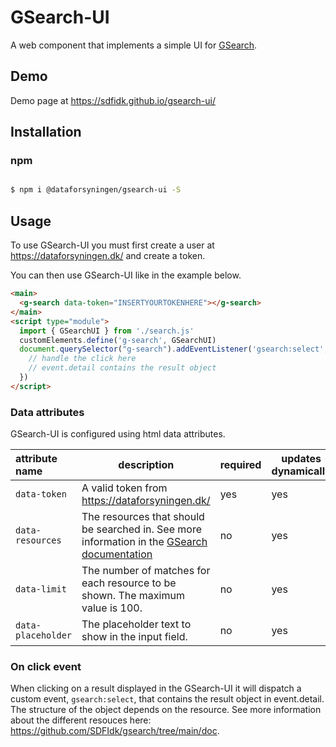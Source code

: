 # GSearch-UI

A web component that implements a simple UI for [GSearch](https://github.com/SDFIdk/gsearch).

## Demo

Demo page at https://sdfidk.github.io/gsearch-ui/

## Installation

### npm

```bash

$ npm i @dataforsyningen/gsearch-ui -S

```

## Usage

To use GSearch-UI you must first create a user at https://dataforsyningen.dk/ and create a token.

You can then use GSearch-UI like in the example below.

```html
<main>
  <g-search data-token="INSERTYOURTOKENHERE"></g-search>
</main>
<script type="module">
  import { GSearchUI } from './search.js'
  customElements.define('g-search', GSearchUI)
  document.querySelector("g-search").addEventListener('gsearch:select', (event) => {
    // handle the click here
    // event.detail contains the result object
  })
</script>
```

### Data attributes

GSearch-UI is configured using html data attributes.

|attribute name|description|required|updates dynamically|default|
|:---|---|---|---|---|
|`data-token`|A valid token from https://dataforsyningen.dk/|yes|yes|`NaN`|
|`data-resources`|The resources that should be searched in. See more information in the [GSearch documentation](https://github.com/SDFIdk/gsearch/tree/main/doc)|no|yes|`navngivenvej,husnummer,adresse,stednavn,kommune,region,retskreds,postnummer,opstillingskreds,sogn,politikreds,matrikel`|
|`data-limit`|The number of matches for each resource to be shown. The maximum value is 100.|no|yes|`10`|
|`data-placeholder`|The placeholder text to show in the input field.|no|yes|`søg...`|

### On click event

When clicking on a result displayed in the GSearch-UI it will dispatch a custom event, `gsearch:select`, that contains the result object in event.detail. The structure of the object depends on the resource. See more information about the different resouces here: https://github.com/SDFIdk/gsearch/tree/main/doc.
